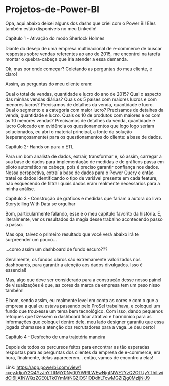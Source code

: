 # Projetos-de-Power-BI
Opa, aqui abaixo deixei alguns dos dashs que criei com o Power BI! Eles também estão disponíveis no meu LinkedIn!

Capítulo 1 - Ativação do modo Sherlock Holmes

Diante do desejo de uma empresa multinacional de e-commerce de buscar respostas sobre vendas referentes ao ano de 2015,
me encontrei na tarefa montar o quebra-cabeça que iria atender a essa demanda. 

Ok, mas por onde começar? Coletando as perguntas do meu cliente, é claro!

Assim, as perguntas do meu cliente eram:

Qual o total de vendas, quantidade e lucro do ano de 2015?
Qual o aspecto das minhas vendas diárias?
Quais os 5 países com maiores lucros e com menores lucros? Precisamos de detalhes da venda, quantidade e lucro.
Qual o segmento e a categoria com maior lucro? Precisamos de detalhes da venda, quantidade e lucro.
Quais os 10 de produtos com maiores e os com as 10 menores vendas? Precisamos de detalhes da venda, quantidade e lucro
Colocado em evidência os questionamentos que logo logo seriam solucionados, eu abri o material principal, a fonte da solução 
(esperançosamente) para os questionamentos do cliente: a base de dados. 



Capítulo 2- Hands on para o ETL

Para um bom analista de dados, extrair, transformar e, só assim, carregar a sua base de dados para implementação de medidas e 
de gráficos passa em piloto automático na cabeça, pois é preciso garantir confiança nos dados. Nessa perspectiva, extraí a base 
de dados para o Power Query e então tratei os dados identificando o tipo de variável presente em cada feature, não esquecendo de 
filtrar quais dados eram realmente necessários para a minha análise.



Capítulo 3 - Construção de gráficos e medidas que fariam a autora do livro Storytelling With Data se orgulhar

Bom, particularmente falando, esse é o meu capítulo favorito da história. É, literalmente, ver os resultados da magia desse trabalho 
acontecendo passo a passo.

Mas opa, talvez o primeiro resultado que você verá abaixo irá te surpreender um pouco...

...como assim um dashboard de fundo escuro???

Geralmente, os fundos claros são extremamente valorizados nos dashboards, para garantir a atenção aos dados divulgados. 
Isso é essencial!

Mas, algo que deve ser considerado para a construção desse nosso painel de visualizações é que, as cores da marca da empresa tem um 
peso nisso também!

E bom, sendo assim, eu realmente levei em conta as cores e com o que a empresa a qual eu estava passando pelo ProSel trabalhava, e 
coloquei um fundo que trouxesse um tema bem tecnológico. Com isso, dando pequenos retoques que fizessem o dashboard ficar atrativo e harmônico para as informações que coloquei dentro dele, meu lado designer garantiu que essa jogada chamasse a atenção dos recrutadores para a vaga...e deu certo!



Capítulo 4 - Desfecho de uma trajetória maneira

Depois de todos os percursos feitos para encontrar as tão esperadas respostas para as perguntas dos clientes da empresa de e-commerce, 
era hora, finalmente, delas aparecerem... então, vamos de encontro a elas!

Link: https://app.powerbi.com/view?r=eyJrIjoiY2Q4YzJhYTItMjY0Ny00YWRlLWEwNjgtNWE2YzQ2OTUyYThiIiwidCI6IjA1NWQzZGE0LTk0YmMtNGZjOS1iODdhLTcwMGZiZjg0MzljNiJ9
